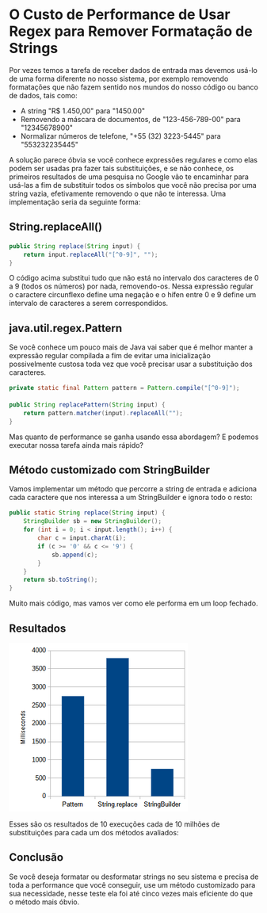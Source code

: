 # O Custo de Performance de Usar Regex para Remover Formatação de Strings

Por vezes temos a tarefa de receber dados de entrada mas devemos usá-lo de uma forma diferente no nosso sistema, por exemplo removendo formatações que não fazem sentido nos mundos do nosso código ou banco de dados, tais como:

- A string "R$ 1.450,00" para "1450.00"
- Removendo a máscara de documentos, de "123-456-789-00" para "12345678900"
- Normalizar números de telefone, "+55 (32) 3223-5445" para "553232235445"

A solução parece óbvia se você conhece expressões regulares e como elas podem ser usadas pra fazer tais substituições, e se não conhece, os primeiros resultados de uma pesquisa no Google vão te encaminhar para usá-las a fim de substituir todos os símbolos que você não precisa por uma string vazia, efetivamente removendo o que não te interessa. Uma implementação seria da seguinte forma:


## String.replaceAll()

```java
public String replace(String input) {
    return input.replaceAll("[^0-9]", "");
}
```

O código acima substitui tudo que não está no intervalo dos caracteres de 0 a 9 (todos os números) por nada, removendo-os. Nessa expressão regular o caractere circunflexo define uma negação e o hífen entre 0 e 9 define um intervalo de caracteres a serem correspondidos.

## java.util.regex.Pattern

Se você conhece um pouco mais de Java vai saber que é melhor manter a expressão regular compilada a fim de evitar uma inicialização possivelmente custosa toda vez que você precisar usar a substituição dos caracteres.

```java
private static final Pattern pattern = Pattern.compile("[^0-9]");

public String replacePattern(String input) {
    return pattern.matcher(input).replaceAll("");
}
```

Mas quanto de performance se ganha usando essa abordagem? E podemos executar nossa tarefa ainda mais rápido?

## Método customizado com StringBuilder

Vamos implementar um método que percorre a string de entrada e adiciona cada caractere que nos interessa a um StringBuilder e ignora todo o resto:

```java
public static String replace(String input) {
    StringBuilder sb = new StringBuilder();
    for (int i = 0; i < input.length(); i++) {
        char c = input.charAt(i);
        if (c >= '0' && c <= '9') {
            sb.append(c);
        }
    }
    return sb.toString();
}
```

Muito mais código, mas vamos ver como ele performa em um loop fechado.

## Resultados

![Gráficos](../assets/regex-vs-stringbuilder.png)

Esses são os resultados de 10 execuções cada de 10 milhões de substituições para cada um dos métodos avaliados:

## Conclusão

Se você deseja formatar ou desformatar strings no seu sistema e precisa de toda a performance que você conseguir, use um método customizado para sua necessidade, nesse teste ela foi até cinco vezes mais eficiente do que o método mais óbvio.